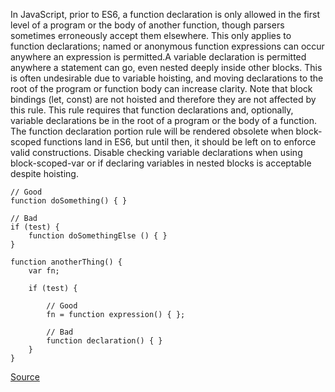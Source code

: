 In JavaScript, prior to ES6, a function declaration is only allowed in the first level of a program or the body of another function, though parsers sometimes erroneously accept them elsewhere. This only applies to function declarations; named or anonymous function expressions can occur anywhere an expression is permitted.A variable declaration is permitted anywhere a statement can go, even nested deeply inside other blocks. This is often undesirable due to variable hoisting, and moving declarations to the root of the program or function body can increase clarity. Note that block bindings (let, const) are not hoisted and therefore they are not affected by this rule. This rule requires that function declarations and, optionally, variable declarations be in the root of a program or the body of a function. The function declaration portion rule will be rendered obsolete when block-scoped functions land in ES6, but until then, it should be left on to enforce valid constructions. Disable checking variable declarations when using block-scoped-var or if declaring variables in nested blocks is acceptable despite hoisting.

```
// Good
function doSomething() { }

// Bad
if (test) {
    function doSomethingElse () { }
}

function anotherThing() {
    var fn;

    if (test) {

        // Good
        fn = function expression() { };

        // Bad
        function declaration() { }
    }
}
```

[Source](http://eslint.org/docs/rules/no-inner-declarations)
